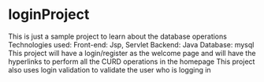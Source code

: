 # loginProject
This is just a sample project to learn about the database operations 
Technologies used:
Front-end: Jsp, Servlet
Backend: Java
Database: mysql
This project will have a login/register as the welcome page and will have the hyperlinks to perform all the CURD operations in the homepage
This project also uses login validation to validate the user who is logging in
